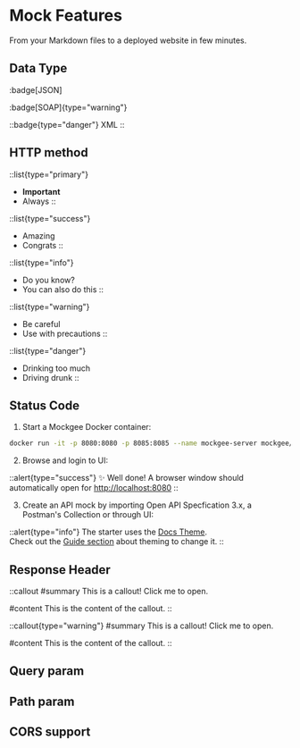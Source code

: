 # Mock Features

From your Markdown files to a deployed website in few minutes.


## Data Type

:badge[JSON]

:badge[SOAP]{type="warning"}

::badge{type="danger"}
XML
::



## HTTP method

::list{type="primary"}
- **Important**
- Always
::

::list{type="success"}
- Amazing
- Congrats
::

::list{type="info"}
- Do you know?
- You can also do this
::

::list{type="warning"}
- Be careful
- Use with precautions
::

::list{type="danger"}
- Drinking too much
- Driving drunk
::



## Status Code

1. Start a Mockgee Docker container:

```bash [docker]
docker run -it -p 8080:8080 -p 8085:8085 --name mockgee-server mockgee/mockgee:latest
```

2. Browse and login to UI:

::alert{type="success"}
✨ Well done! A browser window should automatically open for <http://localhost:8080>
::

3. Create an API mock by importing Open API Specfication 3.x, a Postman's Collection or through UI:

::alert{type="info"}
The starter uses the [Docs Theme](/guide/features).
<br/>
Check out the [Guide section](/guide/theming/usage) about theming to change it.
::


## Response Header

::callout
#summary
This is a callout! Click me to open.

#content
This is the content of the callout.
::
 
::callout{type="warning"}
#summary
This is a callout! Click me to open.

#content
This is the content of the callout.
::




## Query param


## Path param


## CORS support
